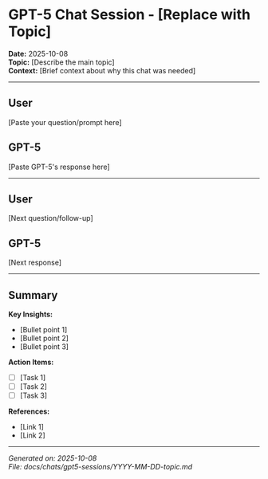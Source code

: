 # GPT-5 Chat Session - [Replace with Topic]

**Date:** 2025-10-08  
**Topic:** [Describe the main topic]  
**Context:** [Brief context about why this chat was needed]

---

## User

[Paste your question/prompt here]

## GPT-5

[Paste GPT-5's response here]

---

## User

[Next question/follow-up]

## GPT-5

[Next response]

---

## Summary

**Key Insights:**
- [Bullet point 1]
- [Bullet point 2]
- [Bullet point 3]

**Action Items:**
- [ ] [Task 1]
- [ ] [Task 2]
- [ ] [Task 3]

**References:**
- [Link 1]
- [Link 2]

---

*Generated on: 2025-10-08*  
*File: docs/chats/gpt5-sessions/YYYY-MM-DD-topic.md*